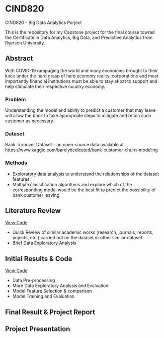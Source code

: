 # CIND820
CIND820 - Big Data Analytics Porject

This is the repository for my Capstone project for the final course towrad the Certificate in Data Analytics, Big Data, and Predictive Analytics from Ryerson University. 

## Abstract
With COVID-19 rampaging the world and many economies brought to their knee under the hard grasp of hard economy reality, corporations and most importantly financial institutions must be able to stay afloat to support and help stimulate their respective country economy. 

### Problem 
Understanding the model and ability to predict a customer that may leave will allow the bank to take appropriate steps to mitigate and retain such customer as necessary.

### Dataset
Bank Turnover Dataset - an open-source data available at https://www.kaggle.com/barelydedicated/bank-customer-churn-modeling

### Methods
* Exploratory data analysis to understand the relationships of the dataset features. 
* Multiple classification algorithms and explore which of the corresponding model would be the best fit to predict the possibility of bank customer leaving. 

## Literature Review
[View Code](https://github.com/microwales/CIND820/blob/main/data_description.ipynb)
* Quick Review of similar academic works (research, journals, reports, pojects, etc.) carried out on the dataset or other similar dataset
* Brief Data Exploratory Analysis
## Initial Results & Code
[View Code](https://github.com/microwales/CIND820/blob/main/data_description.ipynb)
* Data Pre-processing
* More Data Exploratory Analysis and Evaluation
* Model Feature Selection & comparison
* Model Training and Evaluation
## Final Result & Project Report

## Project Presentation
